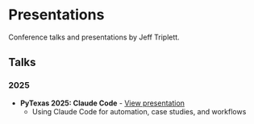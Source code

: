 # Presentations

Conference talks and presentations by Jeff Triplett.

## Talks

### 2025

- **PyTexas 2025: Claude Code** - [View presentation](2025-pytexas/)
  - Using Claude Code for automation, case studies, and workflows
